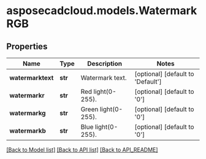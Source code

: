 # asposecadcloud.models.WatermarkRGB

## Properties
Name | Type | Description | Notes
------------ | ------------- | ------------- | -------------
**watermarktext** | **str** | Watermark text. | [optional] [default to 'Default']
**watermarkr** | **str** | Red light(0-255). | [optional] [default to '0']
**watermarkg** | **str** | Green light(0-255). | [optional] [default to '0']
**watermarkb** | **str** | Blue light(0-255). | [optional] [default to '0']

[[Back to Model list]](API_README.md#documentation-for-models) [[Back to API list]](API_README.md#documentation-for-api-endpoints) [[Back to API_README]](API_README.md)


